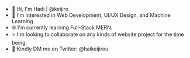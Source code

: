 - 👋 Hi, I'm Hadi | @keijiro
- 👀 I'm interested in Web Development, UI/UX Design, and Machine Learning
- 🌐 I'm currently learning Full-Stack MERN.
- ⭐ I'm looking to collaborate on any kinds of website project for the time being.
- 📩 Kindly DM me on Twitter: @haikeijirou
